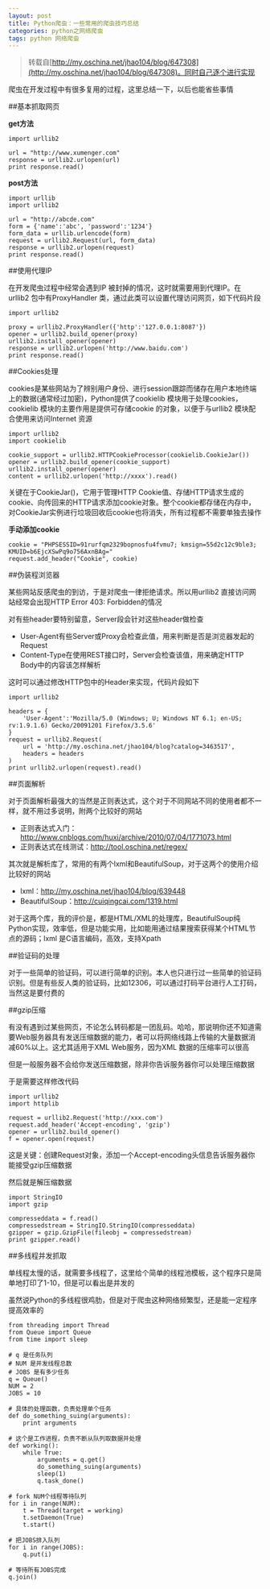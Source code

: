 ```yaml
---
layout: post
title: Python爬虫：一些常用的爬虫技巧总结
categories: python之网络爬虫
tags: python 网络爬虫
---
```


>转载自[http://my.oschina.net/jhao104/blog/647308](http://my.oschina.net/jhao104/blog/647308)。同时自己逐个进行实现

爬虫在开发过程中有很多复用的过程，这里总结一下，以后也能省些事情

##基本抓取网页

**get方法**

```
import urllib2

url = "http://www.xumenger.com"
response = urllib2.urlopen(url)
print response.read()
```

**post方法**

```
import urllib
import urllib2

url = "http://abcde.com"
form = {'name':'abc', 'password':'1234'}
form_data = urllib.urlencode(form)
request = urllib2.Request(url, form_data)
response = urllib2.urlopen(request)
print response.read()
```

##使用代理IP

在开发爬虫过程中经常会遇到IP 被封掉的情况，这时就需要用到代理IP。在urllib2 包中有ProxyHandler 类，通过此类可以设置代理访问网页，如下代码片段

```
import urllib2

proxy = urllib2.ProxyHandler({'http':'127.0.0.1:8087'})
opener = urllib2.build_opener(proxy)
urllib2.install_opener(opener)
response = urllib2.urlopen('http://www.baidu.com')
print response.read()
```

##Cookies处理

cookies是某些网站为了辨别用户身份、进行session跟踪而储存在用户本地终端上的数据(通常经过加密)，Python提供了cookielib 模块用于处理cookies，cookielib 模块的主要作用是提供可存储cookie 的对象，以便于与urllib2 模块配合使用来访问Internet 资源

```
import urllib2
import cookielib

cookie_support = urllib2.HTTPCookieProcessor(cookielib.CookieJar())
opener = urllib2.build_opener(cookie_support)
urllib2.install_opener(opener)
content = urllib2.urlopen('http://xxxx').read()
```

关键在于CookieJar()，它用于管理HTTP Cookie值、存储HTTP请求生成的cookie、向传回来的HTTP请求添加cookie对象。整个cookie都存储在内存中，对CookieJar实例进行垃圾回收后cookie也将消失，所有过程都不需要单独去操作

**手动添加cookie**

```
cookie = "PHPSESSID=91rurfqm2329bopnosfu4fvmu7; kmsign=55d2c12c9ble3; KMUID=b6EjcXSwPq9o756AxnBAg="
request.add_header("Cookie", cookie)
```

##伪装程浏览器

某些网站反感爬虫的到访，于是对爬虫一律拒绝请求。所以用urllib2 直接访问网站经常会出现HTTP Error 403: Forbidden的情况

对有些header要特别留意，Server段会针对这些header做检查

* User-Agent有些Server或Proxy会检查此值，用来判断是否是浏览器发起的Request
* Content-Type在使用REST接口时，Server会检查该值，用来确定HTTP Body中的内容该怎样解析

这时可以通过修改HTTP包中的Header来实现，代码片段如下

```
import urllib2

headers = {
	'User-Agent':'Mozilla/5.0 (Windows; U; Windows NT 6.1; en-US; rv:1.9.1.6) Gecko/20091201 Firefox/3.5.6'
}
request = urllib2.Request(
	url = 'http://my.oschina.net/jhao104/blog?catalog=3463517',
	headers = headers
)
print urllib2.urlopen(request).read()
```

##页面解析

对于页面解析最强大的当然是正则表达式，这个对于不同网站不同的使用者都不一样，就不用过多说明，附两个比较好的网站

* 正则表达式入门：http://www.cnblogs.com/huxi/archive/2010/07/04/1771073.html 
* 正则表达式在线测试：http://tool.oschina.net/regex/ 

其次就是解析库了，常用的有两个lxml和BeautifulSoup，对于这两个的使用介绍比较好的网站

* lxml：http://my.oschina.net/jhao104/blog/639448 
* BeautifulSoup：http://cuiqingcai.com/1319.html 

对于这两个库，我的评价是，都是HTML/XML的处理库，BeautifulSoup纯Python实现，效率低，但是功能实用，比如能用通过结果搜索获得某个HTML节点的源码；lxml 是C语言编码，高效，支持Xpath

##验证码的处理

对于一些简单的验证码，可以进行简单的识别。本人也只进行过一些简单的验证码识别。但是有些反人类的验证码，比如12306，可以通过打码平台进行人工打码，当然这是要付费的

##gzip压缩

有没有遇到过某些网页，不论怎么转码都是一团乱码。哈哈，那说明你还不知道需要Web服务器具有发送压缩数据的能力，者可以将网络线路上传输的大量数据消减60%以上。这尤其适用于XML Web服务，因为XML 数据的压缩率可以很高

但是一般服务器不会给你发送压缩数据，除非你告诉服务器你可以处理压缩数据

于是需要这样修改代码

```
import urllib2
import httplib

request = urllib2.Request('http://xxx.com')
request.add_header('Accept-encoding', 'gzip')
opener = urllib2.build_opener()
f = opener.open(request)
```

这是关键：创建Request对象，添加一个Accept-encoding头信息告诉服务器你能接受gzip压缩数据

然后就是解压缩数据

```
import StringIO
import gzip

compresseddata = f.read()
compressedstream = StringIO.StringIO(compresseddata)
gzipper = gzip.GzipFile(fileobj = compressedstream)
print gzipper.read()
```

##多线程并发抓取

单线程太慢的话，就需要多线程了，这里给个简单的线程池模板，这个程序只是简单地打印了1-10，但是可以看出是并发的

虽然说Python的多线程很鸡肋，但是对于爬虫这种网络频繁型，还是能一定程序提高效率的

```
from threading import Thread
from Queue import Queue
from time import sleep

# q 是任务队列
# NUM 是并发线程总数
# JOBS 是有多少任务
q = Queue()
NUM = 2
JOBS = 10

# 具体的处理函数，负责处理单个任务
def do_something_suing(arguments):
	print arguments

# 这个是工作进程，负责不断从队列取数据并处理
def working():
	while True:
		arguments = q.get()
		do_something_suing(arguments)
		sleep(1)
		q.task_done()

# fork NUM个线程等待队列
for i in range(NUM):
	t = Thread(target = working)
	t.setDaemon(True)
	t.start()

# 把JOBS排入队列
for i in range(JOBS):
	q.put(i)

# 等待所有JOBS完成
q.join()
```
